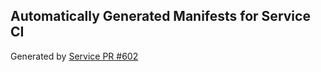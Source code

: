 ## Automatically Generated Manifests for Service CI
Generated by [Service PR #602](https://github.com/trustyai-explainability/trustyai-explainability/pull/602)
